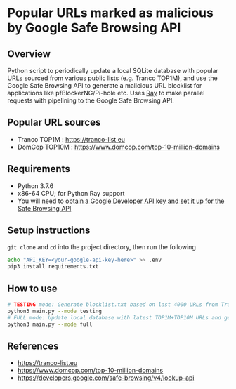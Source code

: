 # Popular URLs marked as malicious by Google Safe Browsing API

## Overview

Python script to periodically update a local SQLite database with popular URLs sourced from various public lists (e.g. Tranco TOP1M), and use the Google Safe Browsing API to generate a malicious URL blocklist for applications like pfBlockerNG/Pi-hole etc. Uses [Ray](http://www.ray.io/) to make parallel requests with pipelining to the Google Safe Browsing API.

## Popular URL sources

- Tranco TOP1M : https://tranco-list.eu
- DomCop TOP10M : https://www.domcop.com/top-10-million-domains

## Requirements

- Python 3.7.6
- x86-64 CPU; for Python Ray support
- You will need to [obtain a Google Developer API key and set it up for the Safe Browsing API](https://developers.google.com/safe-browsing/v4/get-started)

## Setup instructions

`git clone` and `cd` into the project directory, then run the following

```bash
echo "API_KEY=<your-google-api-key-here>" >> .env
pip3 install requirements.txt
```

## How to use

```bash
# TESTING mode: Generate blocklist.txt based on last 4000 URLs from Tranco TOP1M list
python3 main.py --mode testing
# FULL mode: Update local database with latest TOP1M+TOP10M URLs and generate blocklist.txt from local database
python3 main.py --mode full
```

## References

- https://tranco-list.eu
- https://www.domcop.com/top-10-million-domains
- https://developers.google.com/safe-browsing/v4/lookup-api
